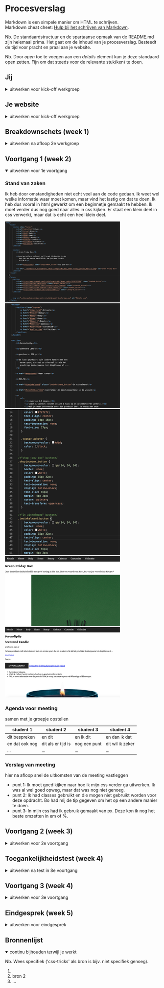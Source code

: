 # Procesverslag
Markdown is een simpele manier om HTML te schrijven.  
Markdown cheat cheet: [Hulp bij het schrijven van Markdown](https://github.com/adam-p/markdown-here/wiki/Markdown-Cheatsheet).

Nb. De standaardstructuur en de spartaanse opmaak van de README.md zijn helemaal prima. Het gaat om de inhoud van je procesverslag. Besteedt de tijd voor pracht en praal aan je website.

Nb. Door *open* toe te voegen aan een *details* element kun je deze standaard open zetten. Fijn om dat steeds voor de relevante stuk(ken) te doen.





## Jij

<details>
<summary>uitwerken voor kick-off werkgroep</summary>

### Auteur:
Disna Yalcin

#### Je startniveau:
Blauw

#### Je focus:
Surface plane

#### Gekozen website:
Rituals
 
</details>





## Je website

<details>
<summary>uitwerken voor kick-off werkgroep</summary>

### Je opdracht:
Link naar de website die ik ga namaken:
<a href="https://www.rituals.com/nl-nl/home?gclid=CjwKCAiA7dKMBhBCEiwAO_crFOYymkhQO6RGSX035LMTfo6D3btGV6WR75l2s_9AW_4IVeQfyGSxNxoC9rMQAvD_BwE&gclsrc=aw.ds">Rituals</a>

#### Screenshot(s) van de eerste pagina (small screen): 
Douche & Badproducten
<img src="images/douche_bad_producten.png" width="375px" alt="pagina met producten, screenshot 1">
<img src="images/douche_bad_producten1.jpg" width="375px" alt="pagina met producten, screenshot 2">

#### Screenshot(s) van de tweede pagina (small screen):
Magazine 
<img src="images/rituals_magazine.png" width="375px" alt="pagina met de magazine erop, screenshot 1">
<img src="images/rituals_magazine1.png" width="375px" alt="pagina met de magazine erop, screenshot 2">
 
</details>



## Breakdownschets (week 1)

<details>
<summary>uitwerken na afloop 2e werkgroep</summary>

### de hele pagina: 
<img src="images/dummy-plaatje.jpg" width="375px" alt="breakdown van de hele pagina">

### dynamisch deel (bijv menu): 
<img src="images/dummy-plaatje.jpg" width="375px" alt="breakdown van een dynamisch deel">

### wellicht nog een dynamisch deel (bijv filter): 
<img src="images/dummy-plaatje.jpg" width="375px" alt="breakdown van nog een dynamisch deel">

</details>





## Voortgang 1 (week 2)

<details open>
<summary>uitwerken voor 1e voortgang</summary>

### Stand van zaken
Ik heb door omstandigheden niet echt veel aan de code gedaan. Ik weet wel welke informatie waar moet
komen, maar vind het lastig om dat te doen. Ik heb dus vooral in html gewerkt om een beginnetje gemaakt
te hebben. Ik moet verder dus nog goed naar alles in css kijken. Er staat een klein deel in css verwerkt,
maar dat is echt een heel klein deel.

<img src="images/code_html1_voortgang1.png" width="375px" alt="code html voortgang 1">
<img src="images/code_html2_voortgang1.png" width="375px" alt="code html voortgang 1">
<img src="images/code_css_voortgang1.png" width="375px" alt="code css voortgang 1">

<img src="images/home_page_voortgang1.png" width="375px" alt="screenshot van huidige staat">
<img src="images/scentedcandle_page_voortgang1.png" width="375px" alt="screenshot van huidige staat">

### Agenda voor meeting
samen met je groepje opstellen

| student 1      | student 2          | student 3    | student 4        |
| ---            | ---                | ---          | ---              |
| dit bespreken  | en dit             | en ik dit    | en dan ik dat    |
| en dat ook nog | dit als er tijd is | nog een punt | dit wil ik zeker |
| ...            | ...                | ...          | ...              |


### Verslag van meeting
hier na afloop snel de uitkomsten van de meeting vastleggen

- punt 1: Ik moet goed kijken naar hoe ik mijn css verder ga uitwerken. Ik was al wel goed opweg, maar dat was nog niet genoeg.
- punt 2: Ik had classes gebruikt en die mogen niet gebruikt worden voor deze opdracht. Bo had mij de tip gegeven om het op een
          andere manier te doen.
- punt 3: In mijn css had ik gebruik gemaakt van px. Deze kon ik nog het beste omzetten in em of %.

</details>





## Voortgang 2 (week 3)

<details>
<summary>uitwerken voor 2e voortgang</summary>

### Stand van zaken
De vorige keer heb ik niet erg veel aan de opdracht gewerkt door vormgeving 2. De feedback die ik toen heb gekregen, was om vooral op
dezelfde manier door te gaan in de html. Ik vond het erg lastig om een beginnetje te maken in css en heb Bo (student-assistent) om hulp
gevraagd. Zij heeft mij geholpen in de fysieke les en wij hebben samen naar de code gekeken die ik al had. Doordat Bo mij heeft geholpen
heb ik echt vooruitgang geboekt (met mijn eerste pagina). 


### Agenda voor meeting
samen met je groepje opstellen

| student 1      | student 2          | student 3    | student 4        |
| ---            | ---                | ---          | ---              |
| dit bespreken  | en dit             | en ik dit    | en dan ik dat    |
| en dat ook nog | dit als er tijd is | nog een punt | dit wil ik zeker |
| ...            | ...                | ...          | ...              |


### Verslag van meeting
hier na afloop snel de uitkomsten van de meeting vastleggen

- punt 1: Voor de feedback button heb ik "position sticky" gebruikt, maar wat in dit geval beter is om "position fixed" te doen
          en daarbij de z-index een waarde te geven. 
- punt 2: Ik had de feedback button in een "li" gezet, maar dat klopt niet helemaal. Die kan beter omgezet worden naar een losse section.
- punt 3: De position absolute die overal staat, kan ik het beste weg doen. Hierdoor kunnen bijvoorbeeld h2's en afbeeldingen "ademen".
          Alles staat al zo goed in de html verwerkt dat ik hier niet al te veel meer aan hoef te veranderen.
- punt 4: Dit punt sluit aan op punt 3, omdat de "fixed heights" overal weg kunnen doordat de position absolute weg wordt gehaald.

</details>





## Toegankelijkheidstest (week 4)

<details>
<summary>uitwerken na test in 8e voortgang</summary>

### Bevindingen
Lijst met je bevindingen die in de test naar voren kwamen:

#### Titel eerste bevinding
Hier korte omschrijving (met indien nodig een afbeelding)

Hier een omschrijving van hoe het opgelost kan worden (met indien nodig een afbeelding)


#### Titel tweede bevinding. 
Hier korte omschrijving (met indien nodig een afbeelding)

Hier een omschrijving van hoe het opgelost kan worden (met indien nodig een afbeelding)


#### Titel volgende bevinding. 
Hier korte omschrijving (met indien nodig een afbeelding)

Hier een omschrijving van hoe het opgelost kan worden (met indien nodig een afbeelding)


#### Titel nog een bevinding. 
Hier korte omschrijving (met indien nodig een afbeelding)

Hier een omschrijving van hoe het opgelost kan worden (met indien nodig een afbeelding)

</details>





## Voortgang 3 (week 4)

<details>
<summary>uitwerken voor 3e voortgang</summary>

### Stand van zaken
Ik had deze week niet erg veel tijd gehad voor FED door vormgeving 2 en HCI (herkansing). Hierdoor heb ik niet echt vooruitgang
geboekt. Ik denk ook niet dat ik hier veel feedback op zou kunnen krijgen, maar ik heb wel één vraag. De content van mijn eerste
pagina komt namelijk zonder wat te doen op mijn tweede pagina terecht. Hierdoor ben ik eigenlijk een beetje gestopt met verdergaan,
omdat ik er zelf niks van begrijp en ik ben ook niet erg goed in coderen.


### Agenda voor meeting
samen met je groepje opstellen

| student 1      | student 2          | student 3    | student 4        |
| ---            | ---                | ---          | ---              |
| dit bespreken  | en dit             | en ik dit    | en dan ik dat    |
| en dat ook nog | dit als er tijd is | nog een punt | dit wil ik zeker |
| ...            | ...                | ...          | ...              |


### Verslag van meeting
- punt 1: Ik moet even alles uit mijn GitHub verwijderen en opnieuw uploaden. Mijn werk upload blijkbaar niet goed op GitHub waardoor
          mijn werk niet bekeken kan worden.
- punt 2: In de body van de tweede pagina moet een "class" zitten. Zo is het makkelijker om in css te werken.
- punt 3: Het is belangrijk dat ik snel verder werk aan mijn tweede pagina. Als ik vragen heb, zou ik die eventueel nog kunnen vragen
          aan de student-assistenten.

</details>





## Eindgesprek (week 5)

<details>
<summary>uitwerken voor eindgesprek</summary>

### Stand van zaken
Hetgeen wat goed was het werken aan mijn tweede pagina. Ik had in 1 dag best wel veel gedaan waardoor ik daarna nog wat kleine dingen moest
doen. Het enige wat ik wel echt lastig vond, was het maken van een menu. Alles wat ik op internet voorbij zag komen, vond ik niet duidelijk
en ik raakte elke keer in de war als ik het probeerde te doen. .....

hier dit ging goed & dit was lastig (neem ook screenshots op van delen van je website en code)

### Screenshot(s)

hier screenshot(s) van je eindresultaat

</details>





## Bronnenlijst

<details open>
<summary>continu bijhouden terwijl je werkt</summary>

Nb. Wees specifiek ('css-tricks' als bron is bijv. niet specifiek genoeg).

1. 
2. bron 2
3. ...

</details>